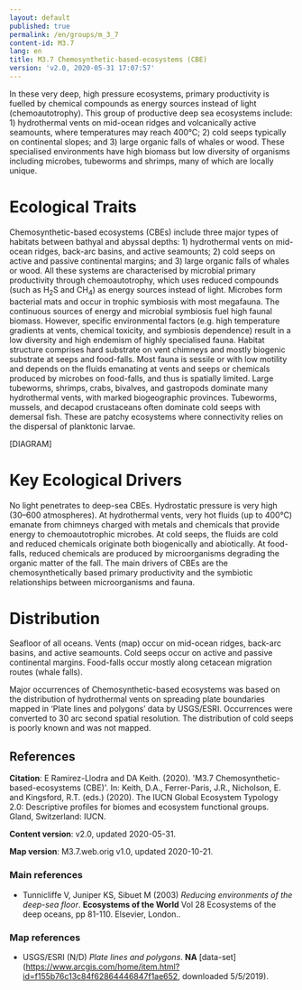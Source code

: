 ```yaml
---
layout: default
published: true
permalink: /en/groups/m_3_7
content-id: M3.7
lang: en
title: M3.7 Chemosynthetic-based-ecosystems (CBE)
version: 'v2.0, 2020-05-31 17:07:57'
---
```


In these very deep, high pressure ecosystems, primary productivity is fuelled by chemical compounds as energy sources instead of light (chemoautotrophy). This group of productive deep sea ecosystems include: 1) hydrothermal vents on mid-ocean ridges and volcanically active seamounts, where temperatures may reach 400°C; 2) cold seeps typically on continental slopes; and 3) large organic falls of whales or wood. These specialised environments have high biomass but low diversity of organisms including microbes, tubeworms and shrimps, many of which are locally unique.

# Ecological Traits
 
Chemosynthetic-based ecosystems (CBEs) include three major types of habitats between bathyal and abyssal depths: 1) hydrothermal vents on mid-ocean ridges, back-arc basins, and active seamounts; 2) cold seeps on active and passive continental margins; and 3) large organic falls of whales or wood. All these systems are characterised by microbial primary productivity through chemoautotrophy, which uses reduced compounds (such as H<sub>2</sub>S and CH<sub>4</sub>) as energy sources instead of light. Microbes form bacterial mats and occur in trophic symbiosis with most megafauna. The continuous sources of energy and microbial symbiosis fuel high faunal biomass. However, specific environmental factors (e.g. high temperature gradients at vents, chemical toxicity, and symbiosis dependence) result in a low diversity and high endemism of highly specialised fauna. Habitat structure comprises hard substrate on vent chimneys and mostly biogenic substrate at seeps and food-falls. Most fauna is sessile or with low motility and depends on the fluids emanating at vents and seeps or chemicals produced by microbes on food-falls, and thus is spatially limited. Large tubeworms, shrimps, crabs, bivalves, and gastropods dominate many hydrothermal vents, with marked biogeographic provinces. Tubeworms, mussels, and decapod crustaceans often dominate cold seeps with demersal fish. These are patchy ecosystems where connectivity relies on the dispersal of planktonic larvae.

[DIAGRAM]

# Key Ecological Drivers
 
No light penetrates to deep-sea CBEs. Hydrostatic pressure is very high (30–600 atmospheres). At hydrothermal vents, very hot fluids (up to 400°C) emanate from chimneys charged with metals and chemicals that provide energy to chemoautotrophic microbes. At cold seeps, the fluids are cold and reduced chemicals originate both biogenically and abiotically. At food-falls, reduced chemicals are produced by microorganisms degrading the organic matter of the fall. The main drivers of CBEs are the chemosynthetically based primary productivity and the symbiotic relationships between microorganisms and fauna.
 
# Distribution
 
Seafloor of all oceans. Vents (map) occur on mid-ocean ridges, back-arc basins, and active seamounts. Cold seeps occur on active and passive continental margins. Food-falls occur mostly along cetacean migration routes (whale falls).

Major occurrences of Chemosynthetic-based ecosystems was based on the distribution of hydrothermal vents on spreading plate boundaries mapped in ‘Plate lines and polygons’ data by USGS/ESRI. Occurrences were converted to 30 arc second spatial resolution. The distribution of cold seeps is poorly known and was not mapped.

## References

**Citation**: E Ramirez-Llodra and DA Keith. (2020). 'M3.7 Chemosynthetic-based-ecosystems (CBE)'. In: Keith, D.A., Ferrer-Paris, J.R., Nicholson, E. and Kingsford, R.T. (eds.) (2020). The IUCN Global Ecosystem Typology 2.0: Descriptive profiles for biomes and ecosystem functional groups. Gland, Switzerland: IUCN.

**Content version**: v2.0, updated 2020-05-31.

**Map version**: M3.7.web.orig v1.0, updated 2020-10-21.

### Main references
* Tunnicliffe V, Juniper KS, Sibuet M  (2003) *Reducing environments of the deep-sea floor*. **Ecosystems of the World** Vol 28 Ecosystems of the deep oceans, pp 81-110. Elsevier, London..

### Map references
* USGS/ESRI  (N/D) *Plate lines and polygons*. **NA** [data-set](https://www.arcgis.com/home/item.html?id=f155b76c13c84f62864446847f1ae652, downloaded 5/5/2019).
